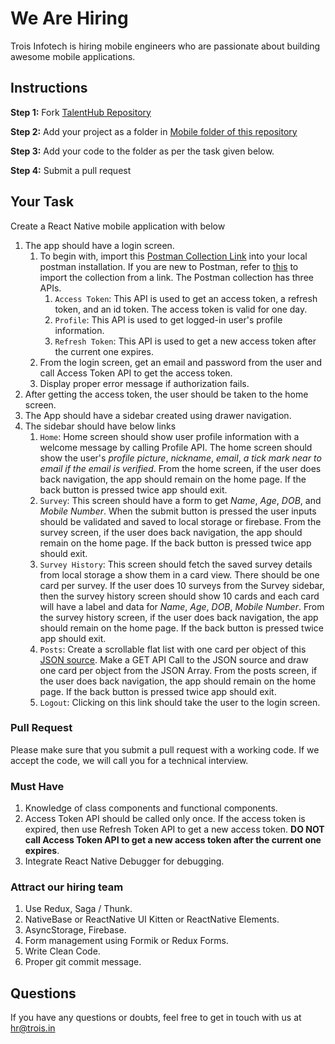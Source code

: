 # We Are Hiring
Trois Infotech is hiring mobile engineers who are passionate about building awesome mobile applications.

## Instructions
**Step 1:** Fork [TalentHub Repository](https://github.com/troisinfotech/TalentHub)
 
 **Step 2:** Add your project as a folder in [Mobile folder of this repository](https://github.com/troisinfotech/TalentHub/tree/master/Mobile) 
 
 **Step 3:** Add your code to the folder as per the task given below.
 
 **Step 4:** Submit a pull request 

## Your Task

Create a React Native mobile application with below 

1. The app should have a login screen.
   1. To begin with, import this [Postman Collection Link](https://www.getpostman.com/collections/31fa78252ece7e079f94) into your local postman installation. If you are new to Postman, refer to [this](https://learning.postman.com/docs/getting-started/importing-and-exporting-data/) to import the collection from a link. The Postman collection has three APIs. 
      1. `Access Token`: This API is used to get an access token, a refresh token, and an id token. The access token is valid for one day.
      1. `Profile`: This API is used to get logged-in user's profile information.
      1. `Refresh Token`: This API is used to get a new access token after the current one expires.
   1. From the login screen, get an email and password from the user and call Access Token API to get the access token. 
   1. Display proper error message if authorization fails.
1. After getting the access token, the user should be taken to the home screen.
1. The App should have a sidebar created using drawer navigation.
1. The sidebar should have below links
   1. `Home`: Home screen should show user profile information with a welcome message by calling Profile API. The home screen should show the user's *profile picture*, *nickname*, *email*, *a tick mark near to email if the email is verified*. From the home screen, if the user does back navigation, the app should remain on the home page. If the back button is pressed twice app should exit.
   1. `Survey`: This screen should have a form to get *Name*, *Age*, *DOB*, and *Mobile Number*. When the submit button is pressed the user inputs should be validated and saved to local storage or firebase. From the survey screen, if the user does back navigation, the app should remain on the home page. If the back button is pressed twice app should exit.
   1. `Survey History`: This screen should fetch the saved survey details from local storage a show them in a card view. There should be one card per survey. If the user does 10 surveys from the Survey sidebar, then the survey history screen should show 10 cards and each card will have a label and data for *Name*, *Age*, *DOB*, *Mobile Number*. From the survey history screen, if the user does back navigation, the app should remain on the home page. If the back button is pressed twice app should exit.
   1. `Posts`: Create a scrollable flat list with one card per object of this [JSON source](https://mockend.com/troisinfotech/TalentHub/posts). Make a GET API Call to the JSON source and draw one card per object from the JSON Array. From the posts screen, if the user does back navigation, the app should remain on the home page. If the back button is pressed twice app should exit.
   1. `Logout`: Clicking on this link should take the user to the login screen.
   
### Pull Request
Please make sure that you submit a pull request with a working code. 
If we accept the code, we will call you for a technical interview.

### Must Have
1. Knowledge of class components and functional components.
1. Access Token API should be called only once. If the access token is expired, then use Refresh Token API to get a new access token. **DO NOT call Access Token API to get a new access token after the current one expires**.
1. Integrate React Native Debugger for debugging.

### Attract our hiring team
1. Use Redux, Saga / Thunk.
1. NativeBase or ReactNative UI Kitten or ReactNative Elements.
1. AsyncStorage, Firebase.
1. Form management using Formik or Redux Forms.
1. Write Clean Code.
1. Proper git commit message.

## Questions
If you have any questions or doubts, feel free to get in touch with us at hr@trois.in
